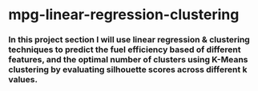 # mpg-linear-regression-clustering
### In this project section I will use linear regression & clustering techniques to predict the fuel efficiency based of different features, and the optimal number of clusters using K-Means clustering by evaluating silhouette scores across different k values.
